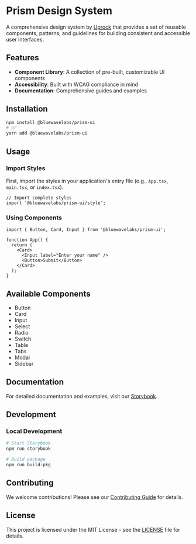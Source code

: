 # Prism Design System

A comprehensive design system by [Uprock](https://uprock.com) that provides a set of reusable components, patterns, and guidelines for building consistent and accessible user interfaces.

## Features

- **Component Library**: A collection of pre-built, customizable UI components
- **Accessibility**: Built with WCAG compliance in mind
- **Documentation**: Comprehensive guides and examples

## Installation

```bash
npm install @bluewavelabs/prism-ui
# or
yarn add @bluewavelabs/prism-ui
```

## Usage

### Import Styles

First, import the styles in your application's entry file (e.g., `App.tsx`, `main.tsx`, or `index.tsx`).

```tsx
// Import complete styles
import '@bluewavelabs/prism-ui/style';
```

### Using Components

```tsx
import { Button, Card, Input } from '@bluewavelabs/prism-ui';

function App() {
  return (
    <Card>
      <Input label="Enter your name" />
      <Button>Submit</Button>
    </Card>
  );
}
```

## Available Components

- Button
- Card
- Input
- Select
- Radio
- Switch
- Table
- Tabs
- Modal
- Sidebar

## Documentation

For detailed documentation and examples, visit our [Storybook](https://bluewave-labs.github.io/prism-design-system/?path=/docs/configure-your-project--docs).

## Development

### Local Development

```bash
# Start Storybook
npm run storybook

# Build package
npm run build:pkg

```

## Contributing

We welcome contributions! Please see our [Contributing Guide](CONTRIBUTING.md) for details.

## License

This project is licensed under the MIT License - see the [LICENSE](LICENSE) file for details.
